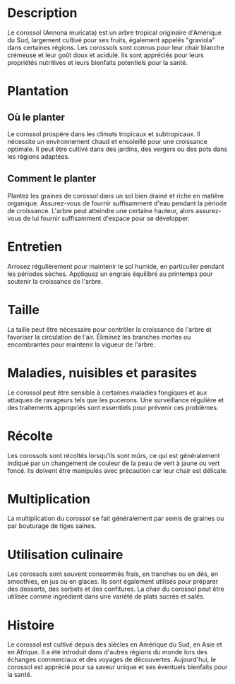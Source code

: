 # Description
Le corossol (Annona muricata) est un arbre tropical originaire d'Amérique du Sud, largement cultivé pour ses fruits, également appelés "graviola" dans certaines régions. Les corossols sont connus pour leur chair blanche crémeuse et leur goût doux et acidulé. Ils sont appréciés pour leurs propriétés nutritives et leurs bienfaits potentiels pour la santé.

# Plantation
## Où le planter
Le corossol prospère dans les climats tropicaux et subtropicaux. Il nécessite un environnement chaud et ensoleillé pour une croissance optimale. Il peut être cultivé dans des jardins, des vergers ou des pots dans les régions adaptées.

## Comment le planter
Plantez les graines de corossol dans un sol bien drainé et riche en matière organique. Assurez-vous de fournir suffisamment d'eau pendant la période de croissance. L'arbre peut atteindre une certaine hauteur, alors assurez-vous de lui fournir suffisamment d'espace pour se développer.

# Entretien
Arrosez régulièrement pour maintenir le sol humide, en particulier pendant les périodes sèches. Appliquez un engrais équilibré au printemps pour soutenir la croissance de l'arbre.

# Taille
La taille peut être nécessaire pour contrôler la croissance de l'arbre et favoriser la circulation de l'air. Éliminez les branches mortes ou encombrantes pour maintenir la vigueur de l'arbre.

# Maladies, nuisibles et parasites
Le corossol peut être sensible à certaines maladies fongiques et aux attaques de ravageurs tels que les pucerons. Une surveillance régulière et des traitements appropriés sont essentiels pour prévenir ces problèmes.

# Récolte
Les corossols sont récoltés lorsqu'ils sont mûrs, ce qui est généralement indiqué par un changement de couleur de la peau de vert à jaune ou vert foncé. Ils doivent être manipulés avec précaution car leur chair est délicate.

# Multiplication
La multiplication du corossol se fait généralement par semis de graines ou par bouturage de tiges saines.

# Utilisation culinaire
Les corossols sont souvent consommés frais, en tranches ou en dés, en smoothies, en jus ou en glaces. Ils sont également utilisés pour préparer des desserts, des sorbets et des confitures. La chair du corossol peut être utilisée comme ingrédient dans une variété de plats sucrés et salés.

# Histoire
Le corossol est cultivé depuis des siècles en Amérique du Sud, en Asie et en Afrique. Il a été introduit dans d'autres régions du monde lors des échanges commerciaux et des voyages de découvertes. Aujourd'hui, le corossol est apprécié pour sa saveur unique et ses éventuels bienfaits pour la santé.